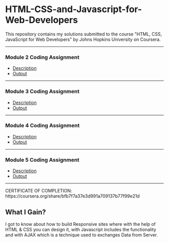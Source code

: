 # HTML-CSS-and-Javascript-for-Web-Developers
This repository contains my solutions submitted to the course "HTML, CSS, JavaScript for Web Developers" by Johns Hopkins University on Coursera.
<hr>
<h3>Module 2 Coding Assignment</h3>
<ul>
  <li><a href="https://github.com/jhu-ep-coursera/fullstack-course4/blob/master/assignments/assignment2/Assignment-2.md" target="_blank">Description</a></li>
  <li><a href="https://shubh-am-gupta.github.io/HTML-CSS-and-Javascript-for-Web-Developers/Module-2/" target="_blank">Output</a></li>
</ul>
<hr>
<h3>Module 3 Coding Assignment</h3>
<ul>
  <li><a href="https://github.com/jhu-ep-coursera/fullstack-course4/blob/master/assignments/assignment3/Assignment-3.md" target="_blank">Description</a></li>
  <li><a href="https://shubh-am-gupta.github.io/HTML-CSS-and-Javascript-for-Web-Developers/Module-3/" target="_blank">Output</a></li>
</ul>
<hr>
<h3>Module 4 Coding Assignment</h3>
<ul>
  <li><a href="https://github.com/jhu-ep-coursera/fullstack-course4/blob/master/assignments/assignment4/Assignment-4.md" target="_blank">Description</a></li>
  <li><a href="https://shubh-am-gupta.github.io/HTML-CSS-and-Javascript-for-Web-Developers/Module-4/" target="_blank">Output</a></li>
</ul>
<hr>
<h3>Module 5 Coding Assignment</h3>
<ul>
  <li><a href="https://github.com/jhu-ep-coursera/fullstack-course4/blob/master/assignments/assignment5/Assignment-5.md" target="_blank">Description</a></li>
  <li><a href="https://shubh-am-gupta.github.io/HTML-CSS-and-Javascript-for-Web-Developers/Module-5/" target="_blank">Output</a></li>
</ul>
<hr>
<p>CERTIFICATE OF COMPLETION: https://coursera.org/share/bfb7f7a37e3d991a709137b77f99e21d</p>

## What I Gain?
<p>I got to know about how to build Responsive sites where with the help of HTML & CSS you can design it, with Javascript includes the functionality and with AJAX which is a technique used to exchanges Data from Server.</p>
